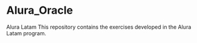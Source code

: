 # Alura_Oracle
Alura Latam
This repository contains the exercises developed in the Alura Latam program.
